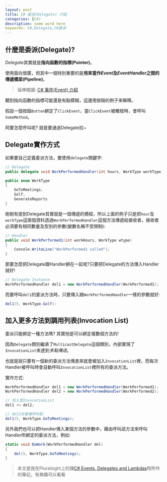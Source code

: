 ```yaml
---
layout: post
title: C# 委派(Delegate) 介紹   
categories: [C#]
description: some word here
keywords: C#,Delegate,C#委派
---
```


## 什麼是委派(Delegate)?
*Delegate*其實就是**指向函數的指標(Pointer)**。

使用面向很廣，但其中一個特別重要的是**用來當作*Event*及*EventHandler*之間的傳遞橋梁(Pipeline)**。

>延伸閱讀: [C# 事件(Event) 介紹](https://ryanchen34057.github.io/2019/10/12/eventIntro/)

聽到指向函數的指標可能還是有點模糊，這邊用按鈕的例子來解釋。

假設一個按鈕`Button`綁定了`ClickEvent`，當`ClickEvent`被觸發時，會呼叫`SomeMethod`。

阿要怎麼呼叫呢? 就是要通過Delegate拉~

## Delegate實作方式
如果要自己定義委派方法，要使用`delegate`關鍵字:
```csharp
// Delegate
public delegate void WorkPerformedHandler(int hours, WorkType workType);

public enum WorkType
{
    GoToMeetings,
    Golf,
    GenerateReports
}
```

剛剛有提到Delegate其實就是一個傳遞的橋樑，所以上面的例子只是把`hour`及`workType`這兩個資料透過`WorkPerformedHandler`這個方法傳遞給接收者，接收者必須要有相同數量及型別的參數(變數名稱不受限制):
```csharp
// Handler
public void WorkPerformed1(int workHours, WorkType wtype) 
{
    Console.WriteLine("WorkPerformed1 called");
}
```

那要怎麼把Delegate跟Handler綁在一起呢?只要把Delegate的方法傳入Handler就好!
```csharp
// Delegate Instance
WorkPerformedHandler del1 = new WorkPerformedHandler(WorkPerformed1);
```

而要呼叫`del1`的委派方法時，只要傳入跟`WorkPerformedHandler`一樣的參數就好:
```csharp
del1(5, WorkType.Golf):
```

## 加入更多方法到調用列表(Invocation List)
委派只能綁定一種方法嗎? 其實他是可以綁定複數個方法的!

因為`Delegate`類別繼承了`MulticastDelegate`這個類別，內部實現了`InvocationList`來達到*多點傳送*。

也就是說只要有一個新的委派方法傳進來就會被加入`InvocationList`裡，而每次Handler被呼叫時會自動呼叫`InvocationList`裡所有的委派方法。

實作方式:

```csharp
WorkPerformedHandler del1 = new WorkPerformedHandler(WorkPerformed1);
WorkPerformedHandler del2 = new WorkPerformedHandler(WorkPerformed2);

// 加入至InvocationList
del1 += del2;

// del2也會被呼叫到
del1(5, WorkType.GoToMeetings);
```

另外我們也可以把Handler傳入某個方法的參數中，藉由呼叫該方法來呼叫Handler所綁定的委派方法，例如:
```csharp
static void DoWork(WorkPerformedHandler del) 
{
    del(5, WorkType.GoToMeetings);
}
```



>本文是我在Pluralsight上的課[C# Events, Delegates and Lambdas](https://app.pluralsight.com/library/courses/csharp-events-delegates/table-of-contents)時所作的筆記，有興趣可以看看
